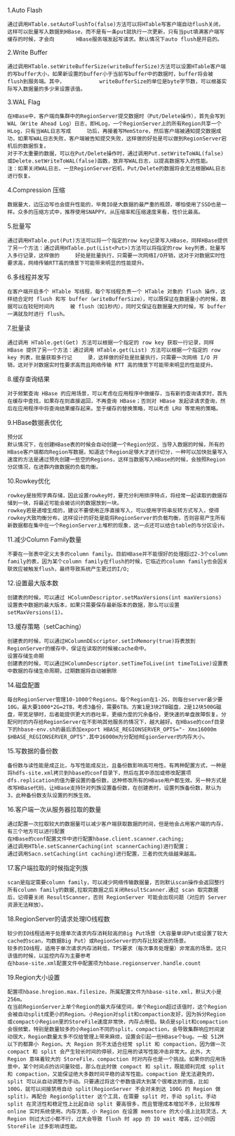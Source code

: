 1.Auto Flash

    通过调用HTable.setAutoFlushTo(false)方法可以将HTable写客户端自动flush关闭，这样可以批量写入数据到HBase，而不是有一条put就执行一次更新，只有当put填满客户端写缓存的时候，才会向       HBase服务端发起写请求。默认情况下auto flush是开启的。

2.Write Buffer

    通过调用HTable.setWriteBufferSize(writeBufferSize)方法可以设置HTable客户端的写buffer大小，如果新设置的buffer小于当前写buffer中的数据时，buffer将会被flush到服务端。其中，           writeBufferSize的单位是byte字节数，可以根基实际写入数据量的多少来设置该值。

3.WAL Flag

    在HBase中，客户端向集群中的RegionServer提交数据时（Put/Delete操作），首先会写到WAL（Write Ahead Log）日志，即HLog，一个RegionServer上的所有Region共享一个HLog，只有当WAL日志写成     功后，再接着写MemStore，然后客户端被通知提交数据成功，如果写WAL日志失败，客户端被告知提交失败，这样做的好处是可以做到RegionServer宕机后的数据恢复。
    对于不太重要的数据，可以在Put/Delete操作时，通过调用Put.setWriteToWAL(false)或Delete.setWriteToWAL(false)函数，放弃写WAL日志，以提高数据写入的性能。
    注：如果关闭WAL日志，一旦RegionServer宕机，Put/Delete的数据将会无法根据WAL日志进行恢复。

4.Compression 压缩

    数据量大，边压边写也会提升性能的，毕竟IO是大数据的最严重的瓶颈，哪怕使用了SSD也是一样。众多的压缩方式中，推荐使用SNAPPY。从压缩率和压缩速度来看，性价比最高。

5.批量写

    通过调用HTable.put(Put)方法可以将一个指定的row key记录写入HBase，同样HBase提供了另一个方法：通过调用HTable.put(List<Put>)方法可以将指定的row key列表，批量写入多行记录，这样做的     好处是批量执行，只需要一次网络I/O开销，这对于对数据实时性要求高，网络传输RTT高的情景下可能带来明显的性能提升。

6.多线程并发写

    在客户端开启多个 HTable 写线程，每个写线程负责一个 HTable 对象的 flush 操作，这样结合定时 flush 和写 buffer（writeBufferSize），可以既保证在数据量小的时候，数据可以在较短时间内     被 flush（如1秒内），同时又保证在数据量大的时候，写 buffer 一满就及时进行 flush。

7.批量读

    通过调用 HTable.get(Get) 方法可以根据一个指定的 row key 获取一行记录，同样 HBase 提供了另一个方法：通过调用 HTable.get(List) 方法可以根据一个指定的 row key 列表，批量获取多行记     录，这样做的好处是批量执行，只需要一次网络 I/O 开销，这对于对数据实时性要求高而且网络传输 RTT 高的情景下可能带来明显的性能提升。

8.缓存查询结果

    对于频繁查询 HBase 的应用场景，可以考虑在应用程序中做缓存，当有新的查询请求时，首先在缓存中查找，如果存在则直接返回，不再查询 HBase；否则对 HBase 发起读请求查询，然后在应用程序中将查询结果缓存起来。至于缓存的替换策略，可以考虑 LRU 等常用的策略。

9.HBase数据表优化

    预分区
    默认情况下，在创建HBase表的时候会自动创建一个Region分区，当导入数据的时候，所有的HBase客户端都向Region写数据，知道这个Region足够大才进行切分，一种可以加快批量写入速度的方法是通过预先创建一些空的Regions，这样当数据写入HBase的时候，会按照Region分区情况，在进群内做数据的负载均衡。

10.Rowkey优化

    rowkey是按照字典存储，因此设置rowkey时，要充分利用排序特点，将经常一起读取的数据存储到一块，将最近可能会被访问的数据放到一块。
    rowkey若是递增生成的，建议不要使用正序直接写入，可以使用字符串反转方式写入，使得rowkey大致均衡分布，这样设计的好处是能将RegionServer的负载均衡，否则容易产生所有新数据都在集中在一个RegionServer上堆积的现象，这一点还可以结合table的与分区设计。

11.减少Column Family数量

    不要在一张表中定义太多的column family。目前HBase并不能很好的处理超过2-3个column family的表，因为某个column family在flush的时候，它临近的column family也会因关联效应被触发flush，最终导致系统产生更过的I/O;

12.设置最大版本数

    创建表的时候，可以通过 HColumnDescriptor.setMaxVersions(int maxVersions) 设置表中数据的最大版本，如果只需要保存最新版本的数据，那么可以设置 setMaxVersions(1)。

13.缓存策略（setCaching）

    创建表的时候，可以通过HColumnDEscriptor.setInMemory(true)将表放到RegionServer的缓存中，保证在读取的时候被cache命中。
    设置存储生命期
    创建表的时候，可以通过HColumnDescriptor.setTimeToLive(int timeToLive)设置表中数据的存储生命周期，过期数据将自动被删除

14.磁盘配置

    每台RegionServer管理10-1000个Regions。每个Region在1-2G，则每台server最少要10G，最大要1000*2G=2TB，考虑3备份，需要6TB。方案1是3块2TB磁盘，2是12块500G磁盘，带宽足够时，后者能提供更大的吞吐率，更细力度的冗余备份，更快速的单盘故障恢复。分配何时的内存给RegionServer在不影响其他服务的情况下，越大越好。在HBase的conf目录下的hbase-env.sh的最后添加export HBASE_REGIONSERVER_OPTS="- Xmx16000m $HBASE_REGIONSERVER_OPTS".其中16000m为分配给REgionServer的内存大小。

15.写数据的备份数

    备份数与读性能是成正比，与写性能成反比，且备份数影响高可用性。有两种配置方式，一种是将hdfs-site.xml拷贝到hbase的conf目录下，然后在其中添加或修改配置项dfs.replication的值为要设置的备份数，这种修改所有的HBase用户都生效。另一种方式是改写HBase代码，让HBase支持针对列族设置备份数，在创建表时，设置列族备份数，默认为3，此种备份数支队设置的列族生效。

16.客户端一次从服务器拉取的数量

    通过配置一次拉取较大的数据量可以减少客户端获取数据的时间，但是他会占用客户端的内存，有三个地方可以进行配置
    在HBase的conf配置文件中进行配置hbase.client.scanner.caching;
    通过调用HTble.setScannerCaching(int scannerCaching)进行配置；
    通过调用Sacn.setCaching(int caching)进行配置，三者的优先级越来越高。
    
17.客户端拉取的时候指定列族

    scan是指定需要column family，可以减少网络传输数据量，否则默认scan操作会返回整行所有column family的数据,拉取完数据之后关闭ResultScanner.通过 scan 取完数据后，记得要关闭 ResultScanner，否则 RegionServer 可能会出现问题（对应的 Server 资源无法释放）。

18.RegionServer的请求处理IO线程数

    较少的IO线程适用于处理单次请求内存消耗较高的Big Put场景（大容量单词Put或设置了较大cache的scan，均数据Big Put）或RegionServer的内存比较紧张的场景。
    较多的IO线程，适用于单次请求内存消耗低，TPS要求（每次事务处理量）非常高的场景。这只该值的时候，以监控内存为主要参考
    在hbase-site.xml配置文件中配置项为hbase.regionserver.handle.count

19.Region大小设置

    配置项hbase.hregion.max.filesize，所属配置文件为hbase-site.xml，默认大小是256m。
    在当前RegionServer上单个Region的最大存储空间，单个Region超过该值时，这个Region会被自动split成更小的Region。小Region对split和compaction友好，因为拆分Region或compact小Region里的StoreFile速度非常快，内存占用低。缺点是split和compaction会很频繁，特别是数量较多的小Region不同的split，compaction，会导致集群响应时间波动很大，Region数量太多不仅给管理上带来麻烦，设置会引起一些HBase个bug。一般 512M 以下的都算小 Region。大 Region 则不太适合经常 split 和 compaction，因为做一次 compact 和 split 会产生较长时间的停顿，对应用的读写性能冲击非常大。此外，大 Region 意味着较大的 StoreFile，compaction 时对内存也是一个挑战。如果你的应用场景中，某个时间点的访问量较低，那么在此时做 compact 和 split，既能顺利完成 split 和 compaction，又能保证绝大多数时间平稳的读写性能。compaction 是无法避免的，split 可以从自动调整为手动。只要通过将这个参数值调大到某个很难达到的值，比如 100G，就可以间接禁用自动 split(RegionServer 不会对未到达 100G 的 Region 做 split)。再配合 RegionSplitter 这个工具，在需要 split 时，手动 split。手动 split 在灵活性和稳定性上比起自动 split 要高很多，而且管理成本增加不多，比较推荐 online 实时系统使用。内存方面，小 Region 在设置 memstore 的大小值上比较灵活，大 Region 则过大过小都不行，过大会导致 flush 时 app 的 IO wait 增高，过小则因 StoreFile 过多影响读性能。
